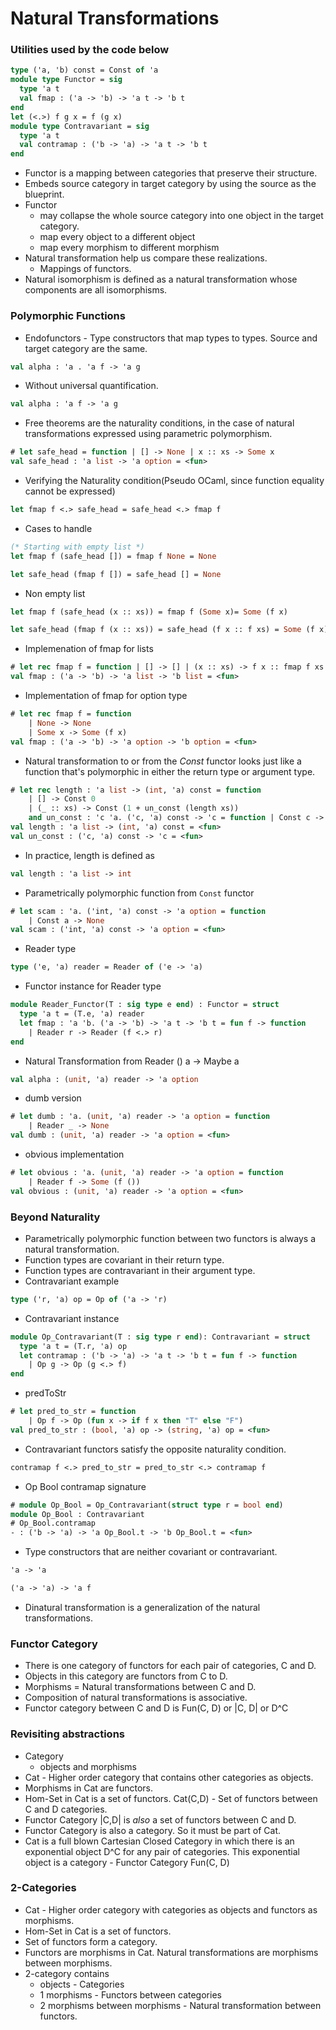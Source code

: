 # Natural Transformations
### Utilities used by the code below
```ocaml
type ('a, 'b) const = Const of 'a
module type Functor = sig 
  type 'a t 
  val fmap : ('a -> 'b) -> 'a t -> 'b t 
end
let (<.>) f g x = f (g x)
module type Contravariant = sig
  type 'a t
  val contramap : ('b -> 'a) -> 'a t -> 'b t
end
```
- Functor is a mapping between categories that preserve their structure.
- Embeds source category in target category by using the source as the blueprint.
- Functor 
  - may collapse the whole source category into one object in the target category.
  - map every object to a different object
  - map every morphism to different morphism
- Natural transformation help us compare these realizations.
  - Mappings of functors.
- Natural isomorphism is defined as a natural transformation whose components are all isomorphisms.
### Polymorphic Functions
- Endofunctors - Type constructors that map types to types. Source and target category are the same.
```OCaml
val alpha : 'a . 'a f -> 'a g
```
- Without universal quantification.
```OCaml
val alpha : 'a f -> 'a g
```
- Free theorems are the naturality conditions, in the case of natural transformations expressed using parametric polymorphism.
```ocaml
# let safe_head = function | [] -> None | x :: xs -> Some x
val safe_head : 'a list -> 'a option = <fun>
```
- Verifying the Naturality condition(Pseudo OCaml, since function equality cannot be expressed)
```OCaml
let fmap f <.> safe_head = safe_head <.> fmap f
```
- Cases to handle
```OCaml
(* Starting with empty list *)
let fmap f (safe_head []) = fmap f None = None
```
```OCaml
let safe_head (fmap f []) = safe_head [] = None
```
- Non empty list
```OCaml
let fmap f (safe_head (x :: xs)) = fmap f (Some x)= Some (f x)
```
```OCaml
let safe_head (fmap f (x :: xs)) = safe_head (f x :: f xs) = Some (f x)
```
- Implemenation of fmap for lists
```ocaml
# let rec fmap f = function | [] -> [] | (x :: xs) -> f x :: fmap f xs
val fmap : ('a -> 'b) -> 'a list -> 'b list = <fun>
```
- Implementation of fmap for option type
```ocaml
# let rec fmap f = function 
    | None -> None 
    | Some x -> Some (f x)
val fmap : ('a -> 'b) -> 'a option -> 'b option = <fun>
```
- Natural transformation to or from the *Const* functor looks just like a function that's polymorphic in either the return type or argument type.
```ocaml
# let rec length : 'a list -> (int, 'a) const = function 
    | [] -> Const 0 
    | (_ :: xs) -> Const (1 + un_const (length xs))
    and un_const : 'c 'a. ('c, 'a) const -> 'c = function | Const c -> c
val length : 'a list -> (int, 'a) const = <fun>
val un_const : ('c, 'a) const -> 'c = <fun>
```
- In practice, length is defined as
```OCaml
val length : 'a list -> int
```
- Parametrically polymorphic function from `Const` functor
```ocaml
# let scam : 'a. ('int, 'a) const -> 'a option = function 
    | Const a -> None
val scam : ('int, 'a) const -> 'a option = <fun>
```
- Reader type
```ocaml
type ('e, 'a) reader = Reader of ('e -> 'a)
```
- Functor instance for Reader type
```ocaml
module Reader_Functor(T : sig type e end) : Functor = struct
  type 'a t = (T.e, 'a) reader
  let fmap : 'a 'b. ('a -> 'b) -> 'a t -> 'b t = fun f -> function
    | Reader r -> Reader (f <.> r)
end
```
- Natural Transformation from Reader () a -> Maybe a
```OCaml
val alpha : (unit, 'a) reader -> 'a option
```
- dumb version
```ocaml
# let dumb : 'a. (unit, 'a) reader -> 'a option = function
    | Reader _ -> None
val dumb : (unit, 'a) reader -> 'a option = <fun>
```
- obvious implementation
```ocaml
# let obvious : 'a. (unit, 'a) reader -> 'a option = function
    | Reader f -> Some (f ())
val obvious : (unit, 'a) reader -> 'a option = <fun>
```
### Beyond Naturality
- Parametrically polymorphic function between two functors is always a natural transformation.
- Function types are covariant in their return type.
- Function types are contravariant in their argument type.
- Contravariant example
```ocaml
type ('r, 'a) op = Op of ('a -> 'r)
```
- Contravariant instance
```ocaml
module Op_Contravariant(T : sig type r end): Contravariant = struct
  type 'a t = (T.r, 'a) op
  let contramap : ('b -> 'a) -> 'a t -> 'b t = fun f -> function
    | Op g -> Op (g <.> f)
end
```
- predToStr
```ocaml
# let pred_to_str = function
    | Op f -> Op (fun x -> if f x then "T" else "F")
val pred_to_str : (bool, 'a) op -> (string, 'a) op = <fun>
```
- Contravariant functors satisfy the opposite naturality condition.
```OCaml
contramap f <.> pred_to_str = pred_to_str <.> contramap f
```
- Op Bool contramap signature
```ocaml
# module Op_Bool = Op_Contravariant(struct type r = bool end)
module Op_Bool : Contravariant
# Op_Bool.contramap
- : ('b -> 'a) -> 'a Op_Bool.t -> 'b Op_Bool.t = <fun>
```
- Type constructors that are neither covariant or contravariant.
```OCaml
'a -> 'a
```
```OCaml
('a -> 'a) -> 'a f
```
- Dinatural transformation is a generalization of the natural transformations.
### Functor Category
- There is one category of functors for each pair of categories, C and D.
- Objects in this category are functors from C to D.
- Morphisms = Natural transformations between C and D.
- Composition of natural transformations is associative.
- Functor category between C and D is Fun(C, D) or |C, D| or D^C
### Revisiting abstractions
- Category
  - objects and morphisms
- Cat - Higher order category that contains other categories as objects.
- Morphisms in Cat are functors.
- Hom-Set in Cat is a set of functors. Cat(C,D) - Set of functors between C and D categories.
- Functor Category |C,D| is *also* a set of functors between C and D.
- Functor Category is also a category. So it must be part of Cat.
- Cat is a full blown Cartesian Closed Category in which there is an exponential object D^C for any pair of categories. This exponential object is a category - Functor Category Fun(C, D)
### 2-Categories
- Cat - Higher order category with categories as objects and functors as morphisms.
- Hom-Set in Cat is a set of functors.
- Set of functors form a category.
- Functors are morphisms in Cat. Natural transformations are morphisms between morphisms.
- 2-category contains
  - objects - Categories
  - 1 morphisms - Functors between categories
  - 2 morphisms between morphisms - Natural transformation between functors.
